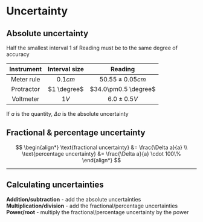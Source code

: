 # Uncertainty

## Absolute uncertainty

Half the smallest interval
1 sf
Reading must be to the same degree of accuracy

| Instrument |  Interval size  |         Reading          |
| :--------: | :-------------: | :----------------------: |
| Meter rule | $0.1 \unit{cm}$ | $50.55\pm0.05 \unit{cm}$ |
| Protractor |   $1 \degree$   |   $34.0\pm0.5 \degree$   |
| Voltmeter  |  $1 \unit{V}$   |   $6.0\pm0.5 \unit{V}$   |

If $a$ is the quantity,
$\Delta a$ is the absolute uncertainty

## Fractional & percentage uncertainty

$$
\begin{align*}
  \text{fractional uncertainty} &= \frac{\Delta a}{a} \\
  \text{percentage uncertainty} &= \frac{\Delta a}{a} \cdot 100\%
\end{align*}
$$

---

## Calculating uncertainties

**Addition/subtraction** - add the absolute uncertainties
**Multiplication/division** - add the fractional/percentage uncertainties
**Power/root** - multiply the fractional/percentage uncertainty by the power
